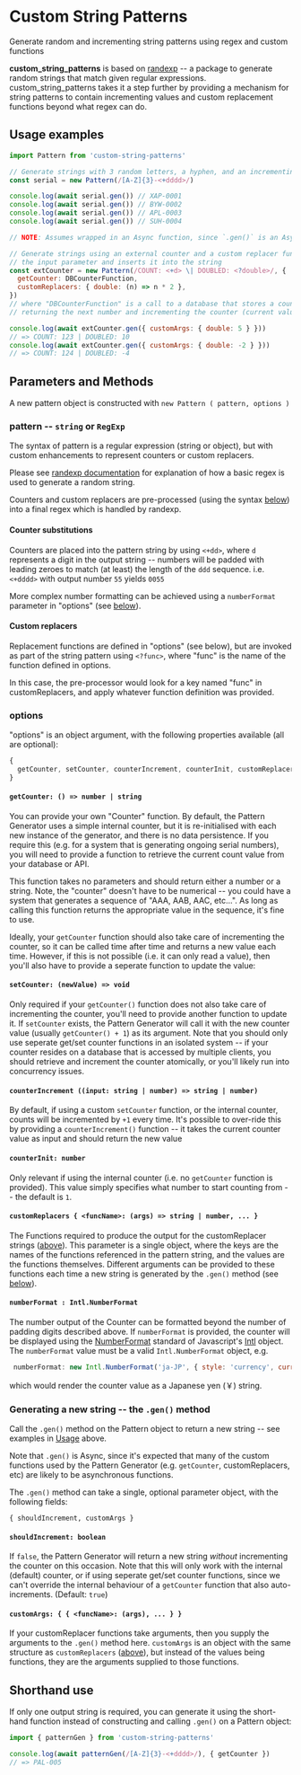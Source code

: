# Custom String Patterns

Generate random and incrementing string patterns using regex and custom functions

**custom_string_patterns** is based on [randexp](https://github.com/fent/randexp.js) -- a package to generate random strings that match given regular expressions. custom_string_patterns takes it a step further by providing a mechanism for string patterns to contain incrementing values and custom replacement functions beyond what regex can do.

## Usage examples

```js
import Pattern from 'custom-string-patterns'

// Generate strings with 3 random letters, a hyphen, and an incrementing 4-digit value
const serial = new Pattern(/[A-Z]{3}-<+dddd>/)

console.log(await serial.gen()) // XAP-0001
console.log(await serial.gen()) // BYW-0002
console.log(await serial.gen()) // APL-0003
console.log(await serial.gen()) // SUH-0004

// NOTE: Assumes wrapped in an Async function, since `.gen()` is an Async method

// Generate strings using an external counter and a custom replacer function that doubles
// the input parameter and inserts it into the string
const extCounter = new Pattern(/COUNT: <+d> \| DOUBLED: <?double>/, {
  getCounter: DBCounterFunction,
  customReplacers: { double: (n) => n * 2 },
})
// where "DBCounterFunction" is a call to a database that stores a count value,
// returning the next number and incrementing the counter (current value: 123)

console.log(await extCounter.gen({ customArgs: { double: 5 } }))
// => COUNT: 123 | DOUBLED: 10
console.log(await extCounter.gen({ customArgs: { double: -2 } }))
// => COUNT: 124 | DOUBLED: -4
```

## Parameters and Methods

A new pattern object is constructed with `new Pattern ( pattern, options )`

### pattern -- `string` or `RegExp`

The syntax of pattern is a regular expression (string or object), but with custom enhancements to represent counters or custom replacers.

Please see [randexp documentation](https://github.com/fent/randexp.js) for explanation of how a basic regex is used to generate a random string.

Counters and custom replacers are pre-processed (using the syntax [below](#custom-replacers)) into a final regex which is handled by randexp.

#### Counter substitutions

Counters are placed into the pattern string by using `<+dd>`, where `d` represents a digit in the output string -- numbers will be padded with leading zeroes to match (at least) the length of the `ddd` sequence. i.e. `<+dddd>` with output number `55` yields `0055`

More complex number formatting can be achieved using a `numberFormat` parameter in "options" (see [below](#numberformat--intlnumberformat)).

#### Custom replacers

Replacement functions are defined in "options" (see below), but are invoked as part of the string pattern using `<?func>`, where "func" is the name of the function defined in options.

In this case, the pre-processor would look for a key named "func" in customReplacers, and apply whatever function definition was provided.

### options

"options" is an object argument, with the following properties available (all are optional):

```js
{
  getCounter, setCounter, counterIncrement, counterInit, customReplacers, numberFormat
}
```

#### `getCounter: () => number | string`

You can provide your own "Counter" function. By default, the Pattern Generator uses a simple internal counter, but it is re-initialised with each new instance of the generator, and there is no data persistence. If you require this (e.g. for a system that is generating ongoing serial numbers), you will need to provide a function to retrieve the current count value from your database or API.

This function takes no parameters and should return either a number or a string. Note, the "counter" doesn't have to be numerical -- you could have a system that generates a sequence of "AAA, AAB, AAC, etc...". As long as calling this function returns the appropriate value in the sequence, it's fine to use.

Ideally, your `getCounter` function should also take care of incrementing the counter, so it can be called time after time and returns a new value each time. However, if this is not possible (i.e. it can only read a value), then you'll also have to provide a seperate function to update the value:

#### `setCounter: (newValue) => void`

Only required if your `getCounter()` function does not also take care of incrementing the counter, you'll need to provide another function to update it. If `setCounter` exists, the Pattern Generator will call it with the new counter value (usually `getCounter() + 1`) as its argument. Note that you should only use seperate get/set counter functions in an isolated system -- if your counter resides on a database that is accessed by multiple clients, you should retrieve and increment the counter atomically, or you'll likely run into concurrency issues.

#### `counterIncrement ((input: string | number) => string | number)`

By default, if using a custom `setCounter` function, or the internal counter, counts will be incremented by `+1` every time. It's possible to over-ride this by providing a `counterIncrement()` function -- it takes the current counter value as input and should return the new value

#### `counterInit: number`

Only relevant if using the internal counter (i.e. no `getCounter` function is provided). This value simply specifies what number to start counting from -- the default is `1`.

#### `customReplacers { <funcName>: (args) => string | number, ... }`

The Functions required to produce the output for the customReplacer strings ([above](#custom-replacers)). This parameter is a single object, where the keys are the names of the functions referenced in the pattern string, and the values are the functions themselves. Different arguments can be provided to these functions each time a new string is generated by the `.gen()` method (see [below](#numberformat--intlnumberformat)).

#### `numberFormat : Intl.NumberFormat`

The number output of the Counter can be formatted beyond the number of padding digits described above. If `numberFormat` is provided, the counter will be displayed using the [NumberFormat](https://developer.mozilla.org/en-US/docs/Web/JavaScript/Reference/Global_Objects/Intl/NumberFormat) standard of Javascript's [Intl](https://developer.mozilla.org/en-US/docs/Web/JavaScript/Reference/Global_Objects/Intl) object. The `numberFormat` value must be a valid `Intl.NumberFormat` object, e.g.

```js
 numberFormat: new Intl.NumberFormat('ja-JP', { style: 'currency', currency: 'JPY' }
```

which would render the counter value as a Japanese yen (￥) string.

### Generating a new string -- the `.gen()` method

Call the `.gen()` method on the Pattern object to return a new string -- see examples in [Usage](#Usage) above.

Note that `.gen()` is Async, since it's expected that many of the custom functions used by the Pattern Generator (e.g. `getCounter`, customReplacers, etc) are likely to be asynchronous functions.

The `.gen()` method can take a single, optional parameter object, with the following fields:

`{ shouldIncrement, customArgs }`

#### `shouldIncrement: boolean`

If `false`, the Pattern Generator will return a new string _without_ incrementing the counter on this occasion. Note that this will only work with the internal (default) counter, or if using seperate get/set counter functions, since we can't override the internal behaviour of a `getCounter` function that also auto-increments. (Default: `true`)

#### `customArgs: { { <funcName>: (args), ... } }`

If your customReplacer functions take arguments, then you supply the arguments to the `.gen()` method here. `customArgs` is an object with the same structure as `customReplacers` ([above](#custom-replacers)), but instead of the values being functions, they are the arguments supplied to those functions.

## Shorthand use

If only one output string is required, you can generate it using the short-hand function instead of constructing and calling `.gen()` on a Pattern object:

```js
import { patternGen } from 'custom-string-patterns'

console.log(await patternGen(/[A-Z]{3}-<+dddd>/), { getCounter })
// => PAL-005
```
